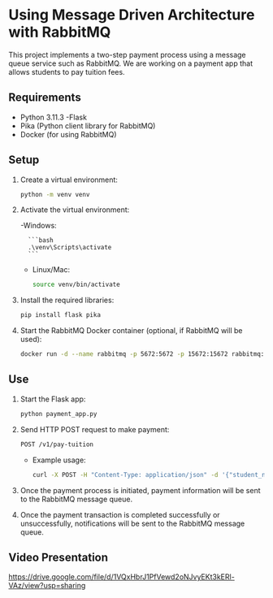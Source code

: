 # Using Message Driven Architecture with RabbitMQ

This project implements a two-step payment process using a message queue service such as RabbitMQ. We are working on a payment app that allows students to pay tuition fees.

## Requirements

- Python 3.11.3
-Flask
- Pika (Python client library for RabbitMQ)
- Docker (for using RabbitMQ)

## Setup

1. Create a virtual environment:

     ```bash
     python -m venv venv
     ```

2. Activate the virtual environment:

     -Windows:

         ```bash
         .\venv\Scripts\activate
         ```

     - Linux/Mac:

         ```bash
         source venv/bin/activate
         ```

3. Install the required libraries:

     ```bash
     pip install flask pika
     ```

4. Start the RabbitMQ Docker container (optional, if RabbitMQ will be used):

     ```bash
     docker run -d --name rabbitmq -p 5672:5672 -p 15672:15672 rabbitmq:management
     ```

## Use

1. Start the Flask app:

     ```bash
     python payment_app.py
     ```

2. Send HTTP POST request to make payment:

     ```bash
     POST /v1/pay-tuition
     ```

     - Example usage:

         ```bash
         curl -X POST -H "Content-Type: application/json" -d '{"student_no": "S001", "term": "Spring2024"}' http://localhost:9090/v1/pay-tuition
         ```

3. Once the payment process is initiated, payment information will be sent to the RabbitMQ message queue.

4. Once the payment transaction is completed successfully or unsuccessfully, notifications will be sent to the RabbitMQ message queue.

## Video Presentation
 https://drive.google.com/file/d/1VQxHbrJ1PfVewd2oNJvyEKt3kERl-VAz/view?usp=sharing
